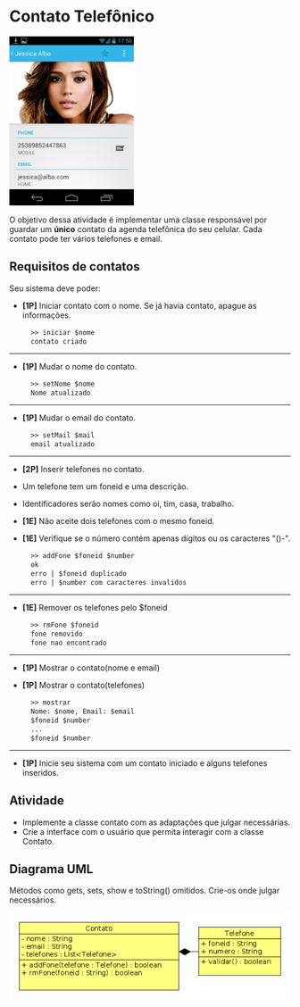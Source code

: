 # Contato Telefônico
![](figura.png)

O objetivo dessa atividade é implementar uma classe responsável por guardar um **único** contato da agenda telefônica do seu celular. Cada contato pode ter vários telefones e email.

## Requisitos de contatos
Seu sistema deve poder:

- **[1P]** Iniciar contato com o nome. Se já havia contato, apague as informações.

        >> iniciar $nome
        contato criado

---
- **[1P]** Mudar o nome do contato.

        >> setNome $nome
        Nome atualizado

---
- **[1P]** Mudar o email do contato.

        >> setMail $mail
        email atualizado

---
- **[2P]** Inserir telefones no contato.
- Um telefone tem um foneid e uma descrição.
- Identificadores serão nomes como oi, tim, casa, trabalho.
- **[1E]** Não aceite dois telefones com o mesmo foneid.
- **[1E]** Verifique se o número contém apenas dígitos ou os caracteres "()-".

        >> addFone $foneid $number
        ok
        erro | $foneid duplicado
        erro | $number com caracteres invalidos

---
- **[1E]** Remover os telefones pelo $foneid

        >> rmFone $foneid
        fone removido
        fone nao encontrado

---
- **[1P]** Mostrar o contato(nome e email)
- **[1P]** Mostrar o contato(telefones)

        >> mostrar
        Nome: $nome, Email: $email
        $foneid $number 
        ...
        $foneid $number

---
- **[1P]** Inicie seu sistema com um contato iniciado e alguns telefones inseridos.

## Atividade

- Implemente a classe contato com as adaptações que julgar necessárias.
- Crie a interface com o usuário que permita interagir com a classe Contato.

## Diagrama UML
Métodos como gets, sets, show e toString() omitidos. Crie-os onde julgar necessários.

![](diagrama.png)
